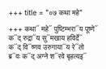 +++
title = "०७ कथा महे"

+++
कथा᳓ महे᳓ पुष्टिम्भरा᳓य पूष्णे᳓  
क᳓द् रुद्रा᳓य सु᳓मखाय हविर्दे᳓  
क᳓द् वि᳓ष्णव उरुगाया᳓य रे᳓तो  
ब्र᳓वः क᳓द् अग्ने श᳓रवे बृहत्यइ᳓